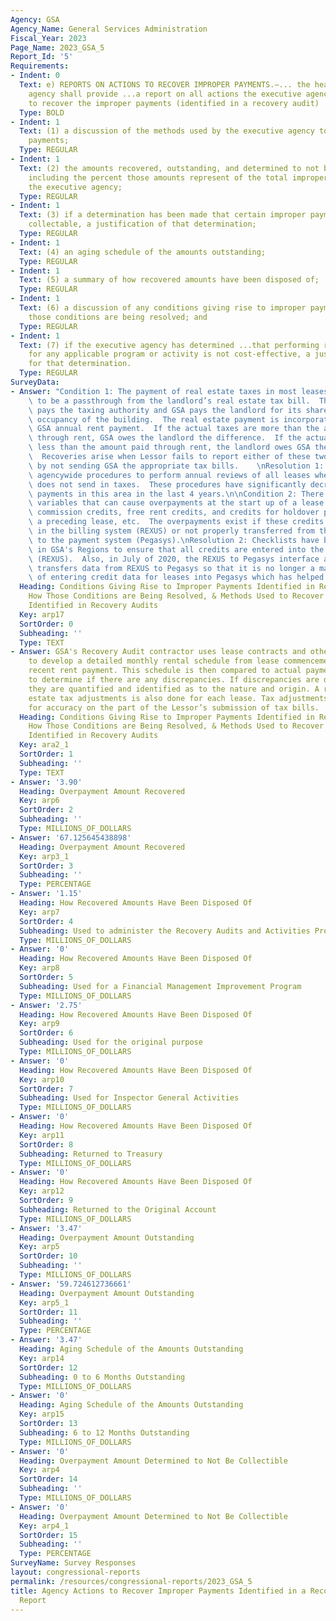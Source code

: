 ```yaml
---
Agency: GSA
Agency_Name: General Services Administration
Fiscal_Year: 2023
Page_Name: 2023_GSA_5
Report_Id: '5'
Requirements:
- Indent: 0
  Text: e) REPORTS ON ACTIONS TO RECOVER IMPROPER PAYMENTS.—... the head of the executive
    agency shall provide ...a report on all actions the executive agency is taking
    to recover the improper payments (identified in a recovery audit) ..including—
  Type: BOLD
- Indent: 1
  Text: (1) a discussion of the methods used by the executive agency to recover improper
    payments;
  Type: REGULAR
- Indent: 1
  Text: (2) the amounts recovered, outstanding, and determined to not be collectable,
    including the percent those amounts represent of the total improper payments of
    the executive agency;
  Type: REGULAR
- Indent: 1
  Text: (3) if a determination has been made that certain improper payments are not
    collectable, a justification of that determination;
  Type: REGULAR
- Indent: 1
  Text: (4) an aging schedule of the amounts outstanding;
  Type: REGULAR
- Indent: 1
  Text: (5) a summary of how recovered amounts have been disposed of;
  Type: REGULAR
- Indent: 1
  Text: (6) a discussion of any conditions giving rise to improper payments and how
    those conditions are being resolved; and
  Type: REGULAR
- Indent: 1
  Text: (7) if the executive agency has determined ...that performing recovery audits
    for any applicable program or activity is not cost-effective, a justification
    for that determination.
  Type: REGULAR
SurveyData:
- Answer: "Condition 1: The payment of real estate taxes in most leases is designed\
    \ to be a passthrough from the landlord’s real estate tax bill.  The landlord\
    \ pays the taxing authority and GSA pays the landlord for its share based on percentage\
    \ occupancy of the building.  The real estate payment is incorporated into the\
    \ GSA annual rent payment.  If the actual taxes are more than the amount paid\
    \ through rent, GSA owes the landlord the difference.  If the actual taxes are\
    \ less than the amount paid through rent, the landlord owes GSA the difference.\
    \  Recoveries arise when Lessor fails to report either of these two scenarios\
    \ by not sending GSA the appropriate tax bills.    \nResolution 1: GSA has established\
    \ agencywide procedures to perform annual reviews of all leases when the landlord\
    \ does not send in taxes.  These procedures have significantly decreased improper\
    \ payments in this area in the last 4 years.\n\nCondition 2: There are several\
    \ variables that can cause overpayments at the start up of a lease such as broker\
    \ commission credits, free rent credits, and credits for holdover payments on\
    \ a preceding lease, etc.  The overpayments exist if these credits are not entered\
    \ in the billing system (REXUS) or not properly transferred from the billing system\
    \ to the payment system (Pegasys).\nResolution 2: Checklists have been developed\
    \ in GSA's Regions to ensure that all credits are entered into the billing system\
    \ (REXUS).  Also, in July of 2020, the REXUS to Pegasys interface automatically\
    \ transfers data from REXUS to Pegasys so that it is no longer a manual process\
    \ of entering credit data for leases into Pegasys which has helped reduce errors."
  Heading: Conditions Giving Rise to Improper Payments Identified in Recovery Audits,
    How Those Conditions are Being Resolved, & Methods Used to Recover Improper Payments
    Identified in Recovery Audits
  Key: arp17
  SortOrder: 0
  Subheading: ''
  Type: TEXT
- Answer: GSA's Recovery Audit contractor uses lease contracts and other lease documents
    to develop a detailed monthly rental schedule from lease commencement to most
    recent rent payment. This schedule is then compared to actual payments by month
    to determine if there are any discrepancies. If discrepancies are discovered,
    they are quantified and identified as to the nature and origin. A review of real
    estate tax adjustments is also done for each lease. Tax adjustments are reviewed
    for accuracy on the part of the Lessor’s submission of tax bills.
  Heading: Conditions Giving Rise to Improper Payments Identified in Recovery Audits,
    How Those Conditions are Being Resolved, & Methods Used to Recover Improper Payments
    Identified in Recovery Audits
  Key: ara2_1
  SortOrder: 1
  Subheading: ''
  Type: TEXT
- Answer: '3.90'
  Heading: Overpayment Amount Recovered
  Key: arp6
  SortOrder: 2
  Subheading: ''
  Type: MILLIONS_OF_DOLLARS
- Answer: '67.125645438898'
  Heading: Overpayment Amount Recovered
  Key: arp3_1
  SortOrder: 3
  Subheading: ''
  Type: PERCENTAGE
- Answer: '1.15'
  Heading: How Recovered Amounts Have Been Disposed Of
  Key: arp7
  SortOrder: 4
  Subheading: Used to administer the Recovery Audits and Activities Program
  Type: MILLIONS_OF_DOLLARS
- Answer: '0'
  Heading: How Recovered Amounts Have Been Disposed Of
  Key: arp8
  SortOrder: 5
  Subheading: Used for a Financial Management Improvement Program
  Type: MILLIONS_OF_DOLLARS
- Answer: '2.75'
  Heading: How Recovered Amounts Have Been Disposed Of
  Key: arp9
  SortOrder: 6
  Subheading: Used for the original purpose
  Type: MILLIONS_OF_DOLLARS
- Answer: '0'
  Heading: How Recovered Amounts Have Been Disposed Of
  Key: arp10
  SortOrder: 7
  Subheading: Used for Inspector General Activities
  Type: MILLIONS_OF_DOLLARS
- Answer: '0'
  Heading: How Recovered Amounts Have Been Disposed Of
  Key: arp11
  SortOrder: 8
  Subheading: Returned to Treasury
  Type: MILLIONS_OF_DOLLARS
- Answer: '0'
  Heading: How Recovered Amounts Have Been Disposed Of
  Key: arp12
  SortOrder: 9
  Subheading: Returned to the Original Account
  Type: MILLIONS_OF_DOLLARS
- Answer: '3.47'
  Heading: Overpayment Amount Outstanding
  Key: arp5
  SortOrder: 10
  Subheading: ''
  Type: MILLIONS_OF_DOLLARS
- Answer: '59.724612736661'
  Heading: Overpayment Amount Outstanding
  Key: arp5_1
  SortOrder: 11
  Subheading: ''
  Type: PERCENTAGE
- Answer: '3.47'
  Heading: Aging Schedule of the Amounts Outstanding
  Key: arp14
  SortOrder: 12
  Subheading: 0 to 6 Months Outstanding
  Type: MILLIONS_OF_DOLLARS
- Answer: '0'
  Heading: Aging Schedule of the Amounts Outstanding
  Key: arp15
  SortOrder: 13
  Subheading: 6 to 12 Months Outstanding
  Type: MILLIONS_OF_DOLLARS
- Answer: '0'
  Heading: Overpayment Amount Determined to Not Be Collectible
  Key: arp4
  SortOrder: 14
  Subheading: ''
  Type: MILLIONS_OF_DOLLARS
- Answer: '0'
  Heading: Overpayment Amount Determined to Not Be Collectible
  Key: arp4_1
  SortOrder: 15
  Subheading: ''
  Type: PERCENTAGE
SurveyName: Survey Responses
layout: congressional-reports
permalink: /resources/congressional-reports/2023_GSA_5
title: Agency Actions to Recover Improper Payments Identified in a Recovery Audit
  Report
---
```

